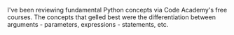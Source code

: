 I've been reviewing fundamental Python concepts via Code Academy's free courses. 
The concepts that gelled best were the differentiation between arguments - parameters, expressions - statements, etc.
